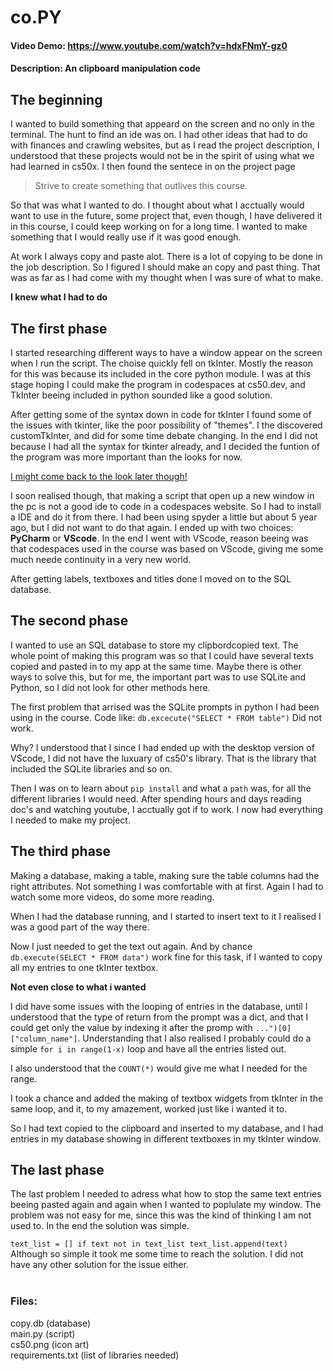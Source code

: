 # co.PY
#### Video Demo:  <https://www.youtube.com/watch?v=hdxFNmY-gz0>
#### Description: An clipboard manipulation code

## The beginning 

I wanted to build something that appeard on the screen and no only in the terminal. The hunt to find an ide was on. 
I had other ideas that had to do with finances and crawling websites, but as I read the project description, I understood that these projects would not be in the spirit of using what we had learned in cs50x.
I then found the sentece in on the project page 

>Strive to create something that outlives this course.

So that was what I wanted to do. I thought about what I acctually would want to use in the future, some project that, even though, I have delivered it in this course, I could keep working on for a long time.
I wanted to make something that I would really use if it was good enough.

At work I always copy and paste alot. There is a lot of copying to be done in the job description. So I figured I should make an copy and past thing. 
That was as far as I had come with my thought when I was sure of what to make.

__I knew what I had to do__

## The first phase 

I started researching different ways to have a window appear on the screen when I run the script. The choise quickly fell on tkInter. Mostly the reason for this was because its included in the core python module. 
I was at this stage hoping I could make the program in codespaces at cs50.dev, and TkInter beeing included in python sounded like a good solution. 

After getting some of the syntax down in code for tkInter I found some of the issues with tkinter, like the poor possibility of "themes". I the discovered customTkInter, and did for some time debate changing. 
In the end I did not because I had all the syntax for tkinter already, and I decided the funtion of the program was more important than the looks for now. 

<ins> I might come back to the look later though! </ins>

I soon realised though, that making a script that open up a new window in the pc is not a good ide to code in a codespaces website. So I had to install a IDE and do it from there. 
I had been using spyder a little but about 5 year ago, but I did not want to do that again. I ended up with two choices: __PyCharm__ or __VScode__.
In the end I went with VScode, reason beeing was that codespaces used in the course was based on VScode, giving me some much neede continuity in a very new world.

After getting labels, textboxes and titles done I moved on to the SQL database.

## The second phase 

I wanted to use an SQL database to store my clipbordcopied text. The whole point of making this program was so that I could have several texts copied and pasted in to my app at the same time. 
Maybe there is other ways to solve this, but for me, the important part was to use SQLite and Python, so I did not look for other methods here. 

The first problem that arrised was the SQLite prompts in python I had been using in the course. 
Code like:
`
db.excecute("SELECT * FROM table")
`
Did not work.

Why? 
I understood that I since I had ended up with the desktop version of VScode, I did not have the luxuary of cs50's library. That is the library that included the SQLite libraries and so on. 

Then I was on to learn about `pip install` and what a `path` was, for all the different libraries I would need. After spending hours and days reading doc's and watching youtube, I acctually got if to work. 
I now had everything I needed to make my project. 

## The third phase 

Making a database, making a table, making sure the table columns had the right attributes. Not something I was comfortable with at first. Again I had to watch some more videos, do some more reading. 

When I had the database running, and I started to insert text to it I realised I was a good part of the way there. 

Now I just needed to get the text out again. And by chance `db.execute(SELECT * FROM data")` work fine for this task, if I wanted to copy all my entries to one tkInter textbox. 

__Not even close to what i wanted__

I did have some issues with the looping of entries in the database, until I understood that the type of return from the prompt was a dict, and that I could get only the value by indexing it after the promp with `...")[0]["column_name"]`.
Understanding that I also realised I probably could do a simple `for i in range(1-x)` loop and have all the entries listed out. 

I also understood that the `COUNT(*)` would give me what I needed for the range.

I took a chance and added the making of textbox widgets from tkInter in the same loop, and it, to my amazement, worked just like i wanted it to.

So I had text copied to the clipboard and inserted to my database, and I had entries in my database showing in different textboxes in my tkInter window. 

## The last phase ##

The last problem I needed to adress what how to stop the same text entries beeing pasted again and again when I wanted to poplulate my window. 
The problem was not easy for me, since this was the kind of thinking I am not used to. 
In the end the solution was simple.

`text_list = []
if text not in text_list
text_list.append(text)
`
Although so simple it took me some time to reach the solution. I did not have any other solution for the issue either. 
<br>
<br>



### Files: <br>
copy.db (database) <br>
main.py (script) <br>
cs50.png (icon art) <br>
requirements.txt (list of libraries needed) <br>
